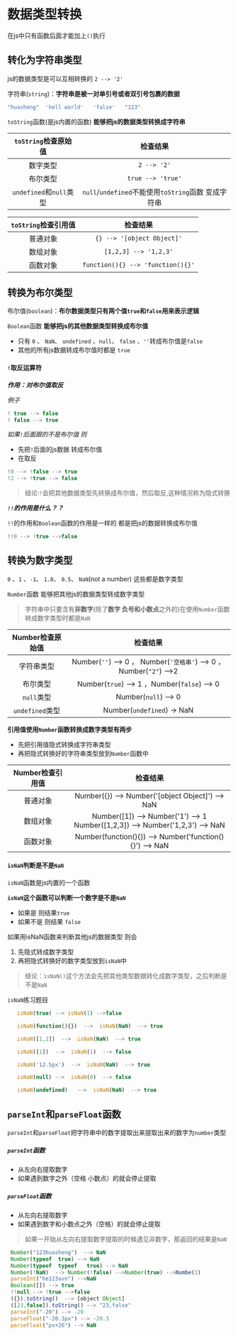 # 数据类型转换

在js中只有函数后面才能加上`()`执行

## 转化为字符串类型

js的数据类型是可以互相转换的 `2 --> '2'`

字符串(`string`)：**字符串是被一对单引号或者双引号包裹的数据**

```javascript
"huasheng"	'hell world'   'false'   "123"
```

`toString`函数(是js内置的函数) **能够把js的数据类型转换成字符串**

|  `toString`检查原始值   |                      检查结果                       |
| :---------------------: | :-------------------------------------------------: |
|        数字类型         |                     `2 --> '2'`                     |
|        布尔类型         |                  `true --> 'true'`                  |
| `undefined`和`null`类型 | `null`/`undefined`不能使用`toString`函数 变成字符串 |

| `toString`检查引用值 |             检查结果              |
| :------------------: | :-------------------------------: |
|       普通对象       |    `{} --> '[object Object]'`     |
|       数组对象       |       `[1,2,3] --> '1,2,3'`       |
|       函数对象       | `function(){} --> 'function(){}'` |

## 转换为布尔类型

 布尔值(`boolean`)：**布尔数据类型只有两个值`true`和`false`用来表示逻辑**

`Boolean`函数 **能够把js的其他数据类型转换成布尔值**

- 只有 `0` 、 `NaN`、 `undefined` 、`null`、 `false` 、`''`转成布尔值是`false`
- 其他的所有js数据转成布尔值时都是 `true`

#### `!`取反运算符

***作用：对布尔值取反***

*例子*

```JavaScript
! true --> false
! false --> true
```

*如果`!`后面跟的不是布尔值 则*

- 先把`!`后面的js数据 转成布尔值
- 在取反

```javascript
!0 --> !false --> true
!2 --> !true --> false
```

> 结论:`!`会把其他数据类型先转换成布尔值，然后取反,这种情况称为隐式转换

***`!!`的作用是什么？？***

`!!`的作用和`Boolean`函数的作用是一样的 都是把js的数据转换成布尔值

```javascript
!!0 --> !true -->false
```

## 转换为数字类型

`0` 、`1` 、`-1`、 `1.0`、 `0.5`、 `NaN`(not a number) 这些都是数字类型

`Number`函数 能够把其他js的数据类型转成数字类型

> 字符串中只要含有**非数字**(除了**数字 负号和小数点**之外的)在使用`Number`函数转成数字类型时都是`NaN`

| Number检查原始值 |                           检查结果                           |
| :--------------: | :----------------------------------------------------------: |
|    字符串类型    | Number(`''`) --> 0 ，  Number(`'空格串'`) --> 0  ， Number(`"2"`) -->2 |
|     布尔类型     |         Number(`true`) --> 1 ，Number(`false`) --> 0         |
|    `null`类型    |                     Number(`null`) --> 0                     |
| `undefined`类型  |                  Number(`undefined`) -> NaN                  |

**引用值使用`Number`函数转换成数字类型有两步**

- 先把引用值隐式转换成字符串类型
- 再把隐式转换好的字符串类型放到`Number`函数中

| Number检查引用值 |                           检查结果                           |
| :--------------: | :----------------------------------------------------------: |
|     普通对象     |     Number({})  -->  Number('[object Object]')  -->  NaN     |
|     数组对象     | Number([1])  -->  Number('1')  -->  1<br/>Number([1,2,3])  -->  Number('1,2,3')  --> NaN |
|     函数对象     |   Number(function(){}) --> Number('function(){}')  --> NaN   |

#### `isNaN`判断是不是`NaN`

`isNaN`函数是js内置的一个函数

**`isNaN`这个函数可以判断一个数字是不是`NaN`**

- 如果是 则结果`true`
- 如果不是 则结果 `false`

如果用isNaN函数来判断其他js的数据类型 则会

1. 先隐式转成数字类型
2. 再把隐式转换好的数字类型放到`isNaN`中

> 结论：`isNaN()`这个方法会先把其他类型数据转化成数字类型，之后判断是不是`NaN`

`isNaN`练习题目

```javascript
   isNaN(true) --> isNaN(1) -->false

   isNaN(function(){})  -->  isNaN(NaN)  --> true

   isNaN([1,2])  -->  isNaN(NaN)  --> true

   isNaN([1])  -->  isNaN(1)  --> false

   isNaN('12.5px')  -->  isNaN(NaN)  --> true

   isNaN(null) -->  isNaN(0)  --> false

   isNaN(undefined)   -->  isNaN(NaN)  --> true
```



## `parseInt`和`parseFloat`函数

`parseInt`和`parseFloat`把字符串中的数字提取出来提取出来的数字为`number`类型

##### **`parseInt`函数**

- 从左向右提取数字
- 如果遇到数字之外（空格 小数点）的就会停止提取

##### **`parseFloat`函数**

- 从左向右提取数字
- 如果遇到数字和小数点之外（空格）的就会停止提取

> 如果一开始从左向右提取数字提取的时候遇见非数字，那返回的结果是`NaN`

```javascript
 Number("123huasheng")  --> NaN
 Number(typeof  true) --> NaN
 Number(typeof  typeof   true) --> NaN
 Number(!NaN)  --> Number(!false) -->Number(true) -->Numbe(1)
 parseInt("he123avn") -->NaN
 Boolean([]) --> true
 !!null --> !true -->false
 ({}).toString()  --> [object Object]
 ([23,false]).toString() --> "23,false"
 parseInt("-20") --> -20
 parseFloat("-20.3px") --> -20.3
 parseFloat("px+26") --> NaN
```


